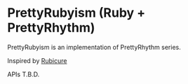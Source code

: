 # PrettyRubyism (Ruby + PrettyRhythm)

PrettyRubyism is an implementation of PrettyRhythm series.

Inspired by [Rubicure](https://github.com/sue445/rubicure)

APIs T.B.D.
